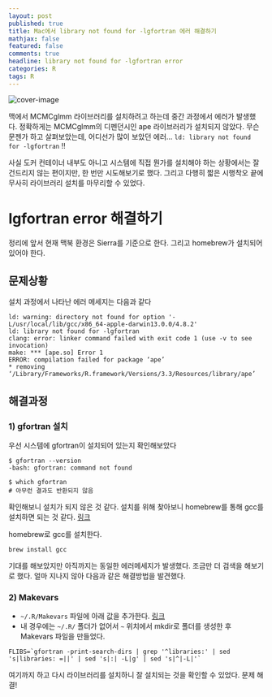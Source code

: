 ```yaml
---
layout: post
published: true
title: Mac에서 library not found for -lgfortran 에러 해결하기
mathjax: false
featured: false
comments: true
headline: library not found for -lgfortran error
categories: R
tags: R
---
```


![cover-image](/images/taking-notes.jpg)

맥에서 MCMCglmm 라이브러리를 설치하려고 하는데 중간 과정에서 에러가 발생했다. 정확하게는 MCMCglmm의 디펜던시인 ape 라이브러리가 설치되지 않았다. 무슨 문젠가 하고 살펴보았는데, 어디선가 많이 보았던 에러... `ld: library not found for -lgfortran` !!

사실 도커 컨테이너 내부도 아니고 시스템에 직접 뭔가를 설치해야 하는 상황에서는 잘 건드리지 않는 편이지만, 한 번만 시도해보기로 했다. 그리고 다행히 짧은 시행착오 끝에 무사히 라이브러리 설치를 마무리할 수 있었다.

# lgfortran error 해결하기

정리에 앞서 현재 맥북 환경은 Sierra를 기준으로 한다. 그리고 homebrew가 설치되어 있어야 한다.

## 문제상황

설치 과정에서 나타난 에러 메세지는 다음과 같다

```
ld: warning: directory not found for option '-L/usr/local/lib/gcc/x86_64-apple-darwin13.0.0/4.8.2'
ld: library not found for -lgfortran
clang: error: linker command failed with exit code 1 (use -v to see invocation)
make: *** [ape.so] Error 1
ERROR: compilation failed for package ‘ape’
* removing ‘/Library/Frameworks/R.framework/Versions/3.3/Resources/library/ape’
```

## 해결과정

### 1) gfortran 설치

우선 시스템에 gfortran이 설치되어 있는지 확인해보았다

```
$ gfortran --version
-bash: gfortran: command not found

$ which gfortran
# 아무런 결과도 반환되지 않음
```

확인해보니 설치가 되지 않은 것 같다. 설치를 위해 찾아보니 homebrew를 통해 gcc를 설치하면 되는 것 같다. [링크](https://stackoverflow.com/a/26922770)

homebrew로 gcc를 설치한다.

```
brew install gcc
```

기대를 해보았지만 아직까지는 동일한 에러메세지가 발생했다. 조금만 더 검색을 해보기로 했다. 얼마 지나지 않아 다음과 같은 해결방법을 발견했다.

### 2) Makevars

- `~/.R/Makevars` 파일에 아래 값을 추가한다. [링크](https://stackoverflow.com/a/39372766)
- 내 경우에는 `~/.R/` 폴더가 없어서 `~` 위치에서 mkdir로 폴더를 생성한 후 Makevars 파일을 만들었다.

```
FLIBS=`gfortran -print-search-dirs | grep '^libraries:' | sed 's|libraries: =||' | sed 's|:| -L|g' | sed 's|^|-L|'`
```

여기까지 하고 다시 라이브러리를 설치하니 잘 설치되는 것을 확인할 수 있었다. 문제 해결!
